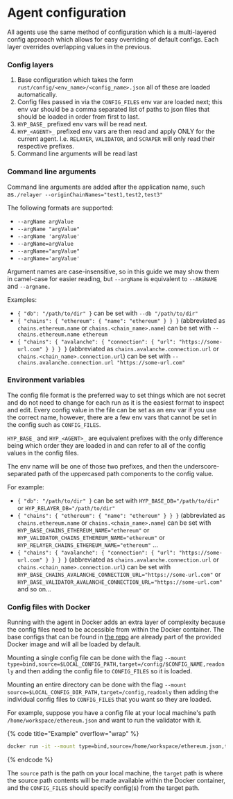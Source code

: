# Agent configuration

All agents use the same method of configuration which is a multi-layered config approach which allows for easy overriding of default configs. Each layer overrides overlapping values in the previous.

### Config layers

1. Base configuration which takes the form `rust/config/<env_name>/<config_name>.json` all of these are loaded automatically.
2. Config files passed in via the `CONFIG_FILES` env var are loaded next; this env var should be a comma separated list of paths to json files that should be loaded in order from first to last.
3. `HYP_BASE_` prefixed env vars will be read next.
4. `HYP_<AGENT>_` prefixed env vars are then read and apply ONLY for the current agent. I.e. `RELAYER`, `VALIDATOR`, and `SCRAPER` will only read their respective prefixes.
5. Command line arguments will be read last

### Command line arguments

Command line arguments are added after the application name, such as`./relayer --originChainNames="test1,test2,test3"`

The following formats are supported:

* `--argName argValue`
* `--argName "argValue"`
* `--argName 'argValue'`
* `--argName=argValue`
* `--argName="argValue"`
* `--argName='argValue'`

Argument names are case-insensitive, so in this guide we may show them in camel-case for easier reading, but `--argName` is equivalent to `--ARGNAME` and `--argname.`

Examples:

* `{ "db": "/path/to/dir" }` can be set with `--db "/path/to/dir"`
* `{ "chains": { "ethereum": { "name": "ethereum" } } }` (abbreviated as `chains.ethereum.name` or `chains.<chain_name>.name`) can be set with `--chains.ethereum.name ethereum`
* `{ "chains": { "avalanche": { "connection": { "url": "https://some-url.com" } } } }` (abbreviated as `chains.avalanche.connection.url` or `chains.<chain_name>.connection.url`) can be set with `--chains.avalanche.connection.url "https://some-url.com"`

### Environment variables

The config file format is the preferred way to set things which are not secret and do not need to change for each run as it is the easiest format to inspect and edit. Every config value in the file can be set as an env var if you use the correct name, however, there are a few env vars that cannot be set in the config such as `CONFIG_FILES`.

`HYP_BASE_` and `HYP_<AGENT>_` are equivalent prefixes with the only difference being which order they are loaded in and can refer to all of the config values in the config files.

The env name will be one of those two prefixes, and then the underscore-separated path of the uppercased path components to the config value.

For example:

* `{ "db": "/path/to/dir" }` can be set with `HYP_BASE_DB="/path/to/dir"` or `HYP_RELAYER_DB="/path/to/dir"`
* `{ "chains": { "ethereum": { "name": "ethereum" } } }` (abbreviated as `chains.ethereum.name` or `chains.<chain_name>.name`) can be set with `HYP_BASE_CHAINS_ETHEREUM_NAME="ethereum"` or `HYP_VALIDATOR_CHAINS_ETHEREUM_NAME="ethereum"` or `HYP_RELAYER_CHAINS_ETHEREUM_NAME="ethereum"` ...
* `{ "chains": { "avalanche": { "connection": { "url": "https://some-url.com" } } } }` (abbreviated as `chains.avalanche.connection.url` or `chains.<chain_name>.connection.url`) can be set with `HYP_BASE_CHAINS_AVALANCHE_CONNECTION_URL="https://some-url.com"` or `HYP_BASE_VALIDATOR_AVALANCHE_CONNECTION_URL="https://some-url.com"` and so on...

### Config files with Docker

Running with the agent in Docker adds an extra layer of complexity because the config files need to be accessible from within the Docker container. The base configs that can be found in [the repo](https://github.com/hyperlane-xyz/hyperlane-monorepo/tree/main/rust/config) are already part of the provided Docker image and will all be loaded by default.

Mounting a single config file can be done with the flag `--mount type=bind,source=$LOCAL_CONFIG_PATH,target=/config/$CONFIG_NAME,readonly` and then adding the config file to `CONFIG_FILES` so it is loaded.

Mounting an entire directory can be done with the flag `--mount source=$LOCAL_CONFIG_DIR_PATH,target=/config,readonly` then adding the individual config files to `CONFIG_FILES` that you want so they are loaded.

For example, suppose you have a config file at your local machine's path `/home/workspace/ethereum.json` and want to run the validator with it.

{% code title="Example" overflow="wrap" %}
```bash
docker run -it --mount type=bind,source=/home/workspace/ethereum.json,target=/config/ethereum.json,readonly -e CONFIG_FILES=/config/ethereum.json $DOCKER_IMAGE ./validator
```
{% endcode %}

The `source` path is the path on your local machine, the `target` path is where the source path contents will be made available within the Docker container, and the `CONFIG_FILES` should specify config(s) from the target path.
